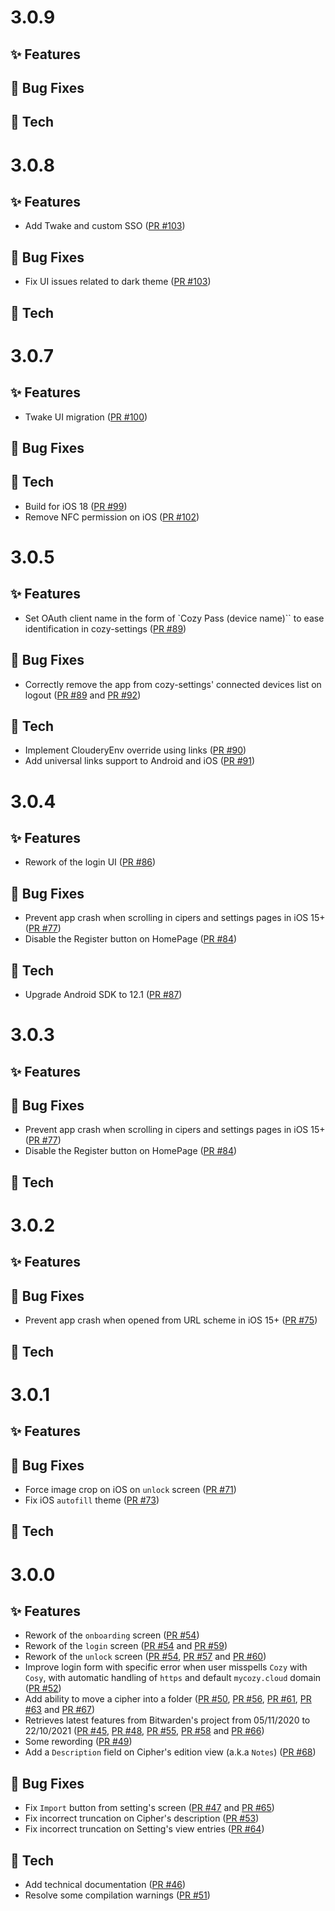 # 3.0.9

## ✨ Features


## 🐛 Bug Fixes


## 🔧 Tech


# 3.0.8

## ✨ Features
- Add Twake and custom SSO ([PR #103](https://github.com/cozy/cozy-pass-mobile/pull/104))

## 🐛 Bug Fixes
- Fix UI issues related to dark theme ([PR #103](https://github.com/cozy/cozy-pass-mobile/pull/103))

## 🔧 Tech


# 3.0.7

## ✨ Features
- Twake UI migration ([PR #100](https://github.com/cozy/cozy-pass-mobile/pull/100))

## 🐛 Bug Fixes


## 🔧 Tech
- Build for iOS 18 ([PR #99](https://github.com/cozy/cozy-pass-mobile/pull/99))
- Remove NFC permission on iOS ([PR #102](https://github.com/cozy/cozy-pass-mobile/pull/102))

# 3.0.5

## ✨ Features

* Set OAuth client name in the form of `Cozy Pass (device name)`` to ease identification in cozy-settings ([PR #89](https://github.com/cozy/cozy-pass-mobile/pull/89))

## 🐛 Bug Fixes

* Correctly remove the app from cozy-settings' connected devices list on logout ([PR #89](https://github.com/cozy/cozy-pass-mobile/pull/89) and [PR #92](https://github.com/cozy/cozy-pass-mobile/pull/92))

## 🔧 Tech

* Implement ClouderyEnv override using links ([PR #90](https://github.com/cozy/cozy-pass-mobile/pull/90))
* Add universal links support to Android and iOS ([PR #91](https://github.com/cozy/cozy-pass-mobile/pull/91))

# 3.0.4

## ✨ Features

* Rework of the login UI ([PR #86](https://github.com/cozy/cozy-pass-mobile/pull/86))

## 🐛 Bug Fixes

* Prevent app crash when scrolling in cipers and settings pages in iOS 15+ ([PR #77](https://github.com/cozy/cozy-pass-mobile/pull/77))
* Disable the Register button on HomePage ([PR #84](https://github.com/cozy/cozy-pass-mobile/pull/84))

## 🔧 Tech

* Upgrade Android SDK to 12.1 ([PR #87](https://github.com/cozy/cozy-pass-mobile/pull/87))

# 3.0.3

## ✨ Features

## 🐛 Bug Fixes

* Prevent app crash when scrolling in cipers and settings pages in iOS 15+ ([PR #77](https://github.com/cozy/cozy-pass-mobile/pull/77))
* Disable the Register button on HomePage ([PR #84](https://github.com/cozy/cozy-pass-mobile/pull/84))

## 🔧 Tech

# 3.0.2

## ✨ Features

## 🐛 Bug Fixes

* Prevent app crash when opened from URL scheme in iOS 15+ ([PR #75](https://github.com/cozy/cozy-pass-mobile/pull/75))

## 🔧 Tech

# 3.0.1

## ✨ Features

## 🐛 Bug Fixes

* Force image crop on iOS on `unlock` screen ([PR #71](https://github.com/cozy/cozy-pass-mobile/pull/71))
* Fix iOS `autofill` theme ([PR #73](https://github.com/cozy/cozy-pass-mobile/pull/73))

## 🔧 Tech

# 3.0.0

## ✨ Features

* Rework of the `onboarding` screen ([PR #54](https://github.com/cozy/cozy-pass-mobile/pull/54))
* Rework of the `login` screen ([PR #54](https://github.com/cozy/cozy-pass-mobile/pull/54) and [PR #59](https://github.com/cozy/cozy-pass-mobile/pull/59))
* Rework of the `unlock` screen ([PR #54](https://github.com/cozy/cozy-pass-mobile/pull/54), [PR #57](https://github.com/cozy/cozy-pass-mobile/pull/57) and [PR #60](https://github.com/cozy/cozy-pass-mobile/pull/60))
* Improve login form with specific error when user misspells `Cozy` with `Cosy`, with automatic handling of `https` and default `mycozy.cloud` domain  ([PR #52](https://github.com/cozy/cozy-pass-mobile/pull/52))
* Add ability to move a cipher into a folder ([PR #50](https://github.com/cozy/cozy-pass-mobile/pull/50), [PR #56](https://github.com/cozy/cozy-pass-mobile/pull/56), [PR #61](https://github.com/cozy/cozy-pass-mobile/pull/61), [PR #63](https://github.com/cozy/cozy-pass-mobile/pull/63) and [PR #67](https://github.com/cozy/cozy-pass-mobile/pull/67))
* Retrieves latest features from Bitwarden's project from 05/11/2020 to 22/10/2021 ([PR #45](https://github.com/cozy/cozy-pass-mobile/pull/45), [PR #48](https://github.com/cozy/cozy-pass-mobile/pull/48), [PR #55](https://github.com/cozy/cozy-pass-mobile/pull/55), [PR #58](https://github.com/cozy/cozy-pass-mobile/pull/58) and [PR #66](https://github.com/cozy/cozy-pass-mobile/pull/66))
* Some rewording ([PR #49](https://github.com/cozy/cozy-pass-mobile/pull/49))
* Add a `Description` field on Cipher's edition view (a.k.a `Notes`) ([PR #68](https://github.com/cozy/cozy-pass-mobile/pull/68))

## 🐛 Bug Fixes

* Fix `Import` button from setting's screen ([PR #47](https://github.com/cozy/cozy-pass-mobile/pull/47) and [PR #65](https://github.com/cozy/cozy-pass-mobile/pull/65))
* Fix incorrect truncation on Cipher's description ([PR #53](https://github.com/cozy/cozy-pass-mobile/pull/53))
* Fix incorrect truncation on Setting's view entries ([PR #64](https://github.com/cozy/cozy-pass-mobile/pull/64))

## 🔧 Tech

* Add technical documentation ([PR #46](https://github.com/cozy/cozy-pass-mobile/pull/46))
* Resolve some compilation warnings ([PR #51](https://github.com/cozy/cozy-pass-mobile/pull/51))
